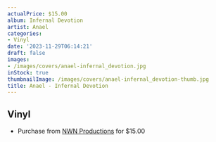 ```yaml
---
actualPrice: $15.00
album: Infernal Devotion
artist: Anael
categories:
- Vinyl
date: '2023-11-29T06:14:21'
draft: false
images:
- /images/covers/anael-infernal_devotion.jpg
inStock: true
thumbnailImage: /images/covers/anael-infernal_devotion-thumb.jpg
title: Anael - Infernal Devotion
---
```


## Vinyl
* Purchase from [NWN Productions](http://shop.nwnprod.com/index.php?route=product/product&path=76&product_id=26143&sort=pd.name&order=ASC) for $15.00
